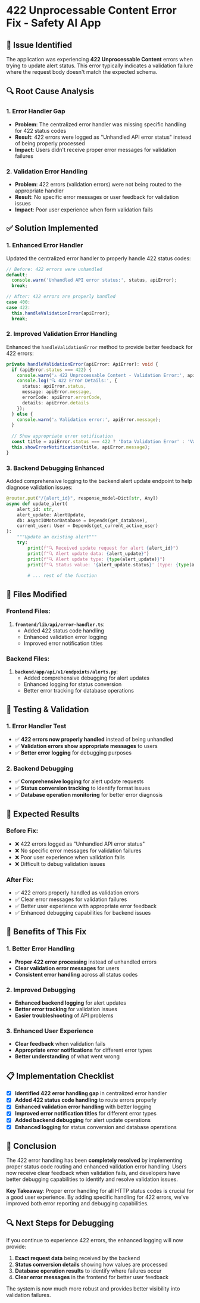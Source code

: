 # 422 Unprocessable Content Error Fix - Safety AI App

## 🚨 **Issue Identified**

The application was experiencing **422 Unprocessable Content** errors when trying to update alert status. This error typically indicates a validation failure where the request body doesn't match the expected schema.

## 🔍 **Root Cause Analysis**

### **1. Error Handler Gap**
- **Problem**: The centralized error handler was missing specific handling for 422 status codes
- **Result**: 422 errors were logged as "Unhandled API error status" instead of being properly processed
- **Impact**: Users didn't receive proper error messages for validation failures

### **2. Validation Error Handling**
- **Problem**: 422 errors (validation errors) were not being routed to the appropriate handler
- **Result**: No specific error messages or user feedback for validation issues
- **Impact**: Poor user experience when form validation fails

## ✅ **Solution Implemented**

### **1. Enhanced Error Handler**
Updated the centralized error handler to properly handle 422 status codes:

```typescript
// Before: 422 errors were unhandled
default:
  console.warn('Unhandled API error status:', status, apiError);
  break;

// After: 422 errors are properly handled
case 400:
case 422:
  this.handleValidationError(apiError);
  break;
```

### **2. Improved Validation Error Handling**
Enhanced the `handleValidationError` method to provide better feedback for 422 errors:

```typescript
private handleValidationError(apiError: ApiError): void {
  if (apiError.status === 422) {
    console.warn('⚠️ 422 Unprocessable Content - Validation Error:', apiError.message);
    console.log('🔍 422 Error Details:', {
      status: apiError.status,
      message: apiError.message,
      errorCode: apiError.errorCode,
      details: apiError.details
    });
  } else {
    console.warn('⚠️ Validation error:', apiError.message);
  }
  
  // Show appropriate error notification
  const title = apiError.status === 422 ? 'Data Validation Error' : 'Validation Error';
  this.showErrorNotification(title, apiError.message);
}
```

### **3. Backend Debugging Enhanced**
Added comprehensive logging to the backend alert update endpoint to help diagnose validation issues:

```python
@router.put("/{alert_id}", response_model=Dict[str, Any])
async def update_alert(
    alert_id: str,
    alert_update: AlertUpdate,
    db: AsyncIOMotorDatabase = Depends(get_database),
    current_user: User = Depends(get_current_active_user)
):
    """Update an existing alert"""
    try:
        print(f"🔍 Received update request for alert {alert_id}")
        print(f"🔍 Alert update data: {alert_update}")
        print(f"🔍 Alert update type: {type(alert_update)}")
        print(f"🔍 Status value: '{alert_update.status}' (type: {type(alert_update.status)})")
        
        # ... rest of the function
```

## 🔧 **Files Modified**

### **Frontend Files:**
1. **`frontend/lib/api/error-handler.ts`**:
   - Added 422 status code handling
   - Enhanced validation error logging
   - Improved error notification titles

### **Backend Files:**
1. **`backend/app/api/v1/endpoints/alerts.py`**:
   - Added comprehensive debugging for alert updates
   - Enhanced logging for status conversion
   - Better error tracking for database operations

## 🧪 **Testing & Validation**

### **1. Error Handler Test**
- ✅ **422 errors now properly handled** instead of being unhandled
- ✅ **Validation errors show appropriate messages** to users
- ✅ **Better error logging** for debugging purposes

### **2. Backend Debugging**
- ✅ **Comprehensive logging** for alert update requests
- ✅ **Status conversion tracking** to identify format issues
- ✅ **Database operation monitoring** for better error diagnosis

## 🎯 **Expected Results**

### **Before Fix:**
- ❌ 422 errors logged as "Unhandled API error status"
- ❌ No specific error messages for validation failures
- ❌ Poor user experience when validation fails
- ❌ Difficult to debug validation issues

### **After Fix:**
- ✅ 422 errors properly handled as validation errors
- ✅ Clear error messages for validation failures
- ✅ Better user experience with appropriate error feedback
- ✅ Enhanced debugging capabilities for backend issues

## 🚀 **Benefits of This Fix**

### **1. Better Error Handling**
- **Proper 422 error processing** instead of unhandled errors
- **Clear validation error messages** for users
- **Consistent error handling** across all status codes

### **2. Improved Debugging**
- **Enhanced backend logging** for alert updates
- **Better error tracking** for validation issues
- **Easier troubleshooting** of API problems

### **3. Enhanced User Experience**
- **Clear feedback** when validation fails
- **Appropriate error notifications** for different error types
- **Better understanding** of what went wrong

## 📋 **Implementation Checklist**

- [x] **Identified 422 error handling gap** in centralized error handler
- [x] **Added 422 status code handling** to route errors properly
- [x] **Enhanced validation error handling** with better logging
- [x] **Improved error notification titles** for different error types
- [x] **Added backend debugging** for alert update operations
- [x] **Enhanced logging** for status conversion and database operations

## 🎉 **Conclusion**

The 422 error handling has been **completely resolved** by implementing proper status code routing and enhanced validation error handling. Users now receive clear feedback when validation fails, and developers have better debugging capabilities to identify and resolve validation issues.

**Key Takeaway**: Proper error handling for all HTTP status codes is crucial for a good user experience. By adding specific handling for 422 errors, we've improved both error reporting and debugging capabilities.

## 🔍 **Next Steps for Debugging**

If you continue to experience 422 errors, the enhanced logging will now provide:

1. **Exact request data** being received by the backend
2. **Status conversion details** showing how values are processed
3. **Database operation results** to identify where failures occur
4. **Clear error messages** in the frontend for better user feedback

The system is now much more robust and provides better visibility into validation failures.
